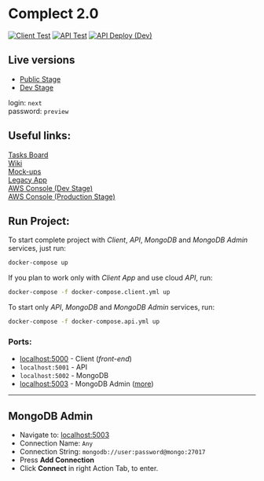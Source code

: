 # Complect 2.0
[![Client Test](https://github.com/complectco/complect-2.0/actions/workflows/client-test.yml/badge.svg)](https://github.com/complectco/complect-2.0/actions/workflows/client-test.yml) 
[![API Test](https://github.com/complectco/complect-2.0/actions/workflows/api-test.yml/badge.svg)](https://github.com/complectco/complect-2.0/actions/workflows/api-test.yml) 
[![API Deploy (Dev)](https://github.com/complectco/complect-2.0/actions/workflows/api-dev-deploy.yml/badge.svg)](https://github.com/complectco/complect-2.0/actions/workflows/api-dev-deploy.yml)


## Live versions
* [Public Stage](https://next.complect.com)
* [Dev Stage](https://dev.next.complect.com)  

login: `next`  
password: `preview`


## Useful links:
[Tasks Board](https://github.com/complectco/complect-2.0/projects/3)  
[Wiki](https://github.com/complectco/complect-2.0/wiki)  
[Mock-ups](https://www.figma.com/file/ZuxzZnGy8PR8bDR6dUts8u/Complect-Design-System?node-id=350%3A562)  
[Legacy App](https://demo.complect.com)  
[AWS Console (Dev Stage)](https://complect-dev.signin.aws.amazon.com/console)  
[AWS Console (Production Stage)](https://complect.signin.aws.amazon.com/console)


## Run Project:
To start complete project with *Client*, *API*, *MongoDB* and *MongoDB Admin* services, just run:
```sh
docker-compose up
```

If you plan to work only with *Client App* and use cloud *API*, run:
```sh
docker-compose -f docker-compose.client.yml up
```

To start only *API*, *MongoDB* and *MongoDB Admin* services, run:
```sh
docker-compose -f docker-compose.api.yml up
```

### Ports:
* [localhost:5000](http://localhost:5000/) - Client (*front-end*)
* `localhost:5001` - API
* `localhost:5002` - MongoDB
* [localhost:5003](http://localhost:5003/) - MongoDB Admin ([more](#mongodb-admin))

---

## MongoDB Admin
* Navigate to: [localhost:5003](http://localhost:5003/)
* Connection Name: `Any`
* Connection String: `mongodb://user:password@mongo:27017`
* Press **Add Connection**
* Click **Connect** in right Action Tab, to enter.
